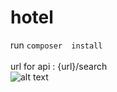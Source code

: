 # hotel
run `composer  install`
<br/><br/>
url for api :  {url}/search
<br/>
![alt text](https://i.ibb.co/CW8qvXb/Screenshot-2021-07-31-at-21-46-34-Screenshot.png)

